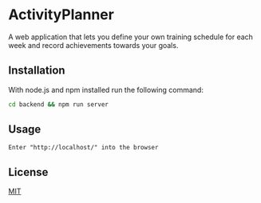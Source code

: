# ActivityPlanner

A web application that lets you define your own training schedule for each week and record achievements towards your goals.


## Installation

With node.js and npm installed run the following command:

```bash
cd backend && npm run server
```


## Usage

```code
Enter "http://localhost/" into the browser
```


## License
[MIT](https://choosealicense.com/licenses/mit/)

